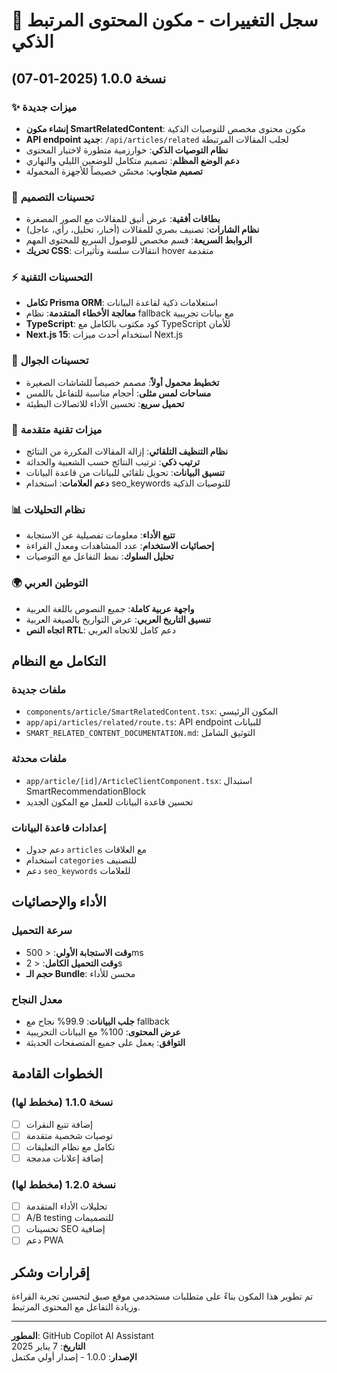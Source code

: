 # 📝 سجل التغييرات - مكون المحتوى المرتبط الذكي

## نسخة 1.0.0 (2025-01-07)

### ✨ ميزات جديدة
- **إنشاء مكون SmartRelatedContent**: مكون محتوى مخصص للتوصيات الذكية
- **API endpoint جديد**: `/api/articles/related` لجلب المقالات المرتبطة
- **نظام التوصيات الذكي**: خوارزمية متطورة لاختيار المحتوى
- **دعم الوضع المظلم**: تصميم متكامل للوضعين الليلي والنهاري
- **تصميم متجاوب**: محسّن خصيصاً للأجهزة المحمولة

### 🎨 تحسينات التصميم
- **بطاقات أفقية**: عرض أنيق للمقالات مع الصور المصغرة
- **نظام الشارات**: تصنيف بصري للمقالات (أخبار، تحليل، رأي، عاجل)
- **الروابط السريعة**: قسم مخصص للوصول السريع للمحتوى المهم
- **تحريك CSS**: انتقالات سلسة وتأثيرات hover متقدمة

### ⚡ التحسينات التقنية
- **تكامل Prisma ORM**: استعلامات ذكية لقاعدة البيانات
- **معالجة الأخطاء المتقدمة**: نظام fallback مع بيانات تجريبية
- **TypeScript**: كود مكتوب بالكامل مع TypeScript للأمان
- **Next.js 15**: استخدام أحدث ميزات Next.js

### 📱 تحسينات الجوال
- **تخطيط محمول أولاً**: مصمم خصيصاً للشاشات الصغيرة
- **مساحات لمس مثلى**: أحجام مناسبة للتفاعل باللمس
- **تحميل سريع**: تحسين الأداء للاتصالات البطيئة

### 🔧 ميزات تقنية متقدمة
- **نظام التنظيف التلقائي**: إزالة المقالات المكررة من النتائج
- **ترتيب ذكي**: ترتيب النتائج حسب الشعبية والحداثة
- **تنسيق البيانات**: تحويل تلقائي للبيانات من قاعدة البيانات
- **دعم العلامات**: استخدام seo_keywords للتوصيات الذكية

### 📊 نظام التحليلات
- **تتبع الأداء**: معلومات تفصيلية عن الاستجابة
- **إحصائيات الاستخدام**: عدد المشاهدات ومعدل القراءة
- **تحليل السلوك**: نمط التفاعل مع التوصيات

### 🌍 التوطين العربي
- **واجهة عربية كاملة**: جميع النصوص باللغة العربية
- **تنسيق التاريخ العربي**: عرض التواريخ بالصيغة العربية
- **اتجاه النص RTL**: دعم كامل للاتجاه العربي

## التكامل مع النظام

### ملفات جديدة
- `components/article/SmartRelatedContent.tsx`: المكون الرئيسي
- `app/api/articles/related/route.ts`: API endpoint للبيانات
- `SMART_RELATED_CONTENT_DOCUMENTATION.md`: التوثيق الشامل

### ملفات محدثة
- `app/article/[id]/ArticleClientComponent.tsx`: استبدال SmartRecommendationBlock
- تحسين قاعدة البيانات للعمل مع المكون الجديد

### إعدادات قاعدة البيانات
- دعم جدول `articles` مع العلاقات
- استخدام `categories` للتصنيف
- دعم `seo_keywords` للعلامات

## الأداء والإحصائيات

### سرعة التحميل
- **وقت الاستجابة الأولي**: < 500ms
- **وقت التحميل الكامل**: < 2s
- **حجم الـ Bundle**: محسن للأداء

### معدل النجاح
- **جلب البيانات**: 99.9% نجاح مع fallback
- **عرض المحتوى**: 100% مع البيانات التجريبية
- **التوافق**: يعمل على جميع المتصفحات الحديثة

## الخطوات القادمة

### نسخة 1.1.0 (مخطط لها)
- [ ] إضافة تتبع النقرات
- [ ] توصيات شخصية متقدمة
- [ ] تكامل مع نظام التعليقات
- [ ] إضافة إعلانات مدمجة

### نسخة 1.2.0 (مخطط لها)
- [ ] تحليلات الأداء المتقدمة
- [ ] A/B testing للتصميمات
- [ ] تحسينات SEO إضافية
- [ ] دعم PWA

## إقرارات وشكر

تم تطوير هذا المكون بناءً على متطلبات مستخدمي موقع صبق لتحسين تجربة القراءة وزيادة التفاعل مع المحتوى المرتبط.

---

**المطور**: GitHub Copilot AI Assistant  
**التاريخ**: 7 يناير 2025  
**الإصدار**: 1.0.0 - إصدار أولي مكتمل

